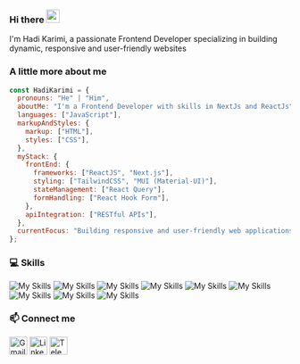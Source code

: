 ### Hi there <img src="https://media.giphy.com/media/hvRJCLFzcasrR4ia7z/giphy.gif" width="24px">

I'm Hadi Karimi, a passionate Frontend Developer specializing in building dynamic, responsive and user-friendly websites

### A little more about me

```javascript
const HadiKarimi = {
  pronouns: "He" | "Him",
  aboutMe: "I'm a Frontend Developer with skills in NextJs and ReactJs",
  languages: ["JavaScript"],
  markupAndStyles: {
    markup: ["HTML"],
    styles: ["CSS"],
  },
  myStack: {
    frontEnd: {
      frameworks: ["ReactJS", "Next.js"],
      styling: ["TailwindCSS", "MUI (Material-UI)"],
      stateManagement: ["React Query"],
      formHandling: ["React Hook Form"],
    },
    apiIntegration: ["RESTful APIs"],
  },
  currentFocus: "Building responsive and user-friendly web applications",
};
```

### 💻 Skills

![My Skills](https://skillicons.dev/icons?i=html)
![My Skills](https://skillicons.dev/icons?i=css)
![My Skills](https://skillicons.dev/icons?i=js)
![My Skills](https://skillicons.dev/icons?i=react)
![My Skills](https://skillicons.dev/icons?i=nextjs)
![My Skills](https://skillicons.dev/icons?i=git)
![My Skills](https://skillicons.dev/icons?i=github)
![My Skills](https://skillicons.dev/icons?i=tailwind)
![My Skills](https://skillicons.dev/icons?i=materialui)

### 📫 Connect me

[<img alt="Gmail" src="https://img.shields.io/badge/Gmail-D14836?style=flat&logoColor=white" style="height: 32px;" />](mailto:thekarimihadi@gmail.com)
[<img alt="LinkedIn" src="https://img.shields.io/badge/LinkedIn-%230077B5.svg?logoColor=white" style="height: 32px;" />](https://www.linkedin.com/in/thehadikarimi)
[<img alt="Telegram" src="https://img.shields.io/badge/Telegram-34B7F1?style=flat&logoColor=white" style="height: 32px;" />](https://t.me/thehadikarimi)
